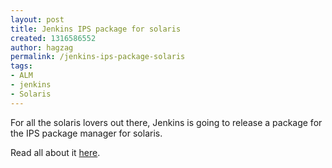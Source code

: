```yaml
---
layout: post
title: Jenkins IPS package for solaris
created: 1316586552
author: hagzag
permalink: /jenkins-ips-package-solaris
tags:
- ALM
- jenkins
- Solaris
---
```

<p>For all the solaris lovers out there, Jenkins is going to release a package for the IPS package manager for solaris.</p>
<p>Read all about it <a href="http://jenkins-ci.org/content/ips-packages-jenkins-solarisopenindiana?utm_source=feedburner&amp;utm_medium=feed&amp;utm_campaign=Feed%3A+ContinuousBlog+%28Jenkins+CI%29">here</a>.</p>
<p>&nbsp;</p>
